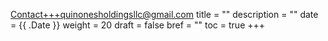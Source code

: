 Contact+++quinonesholdingsllc@gmail.com
title = ""
description = ""
date = {{ .Date }}
weight = 20
draft = false
bref = ""
toc = true
+++
